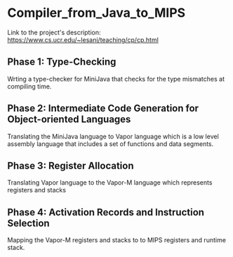 # Compiler_from_Java_to_MIPS

Link to the project's description: https://www.cs.ucr.edu/~lesani/teaching/cp/cp.html

## Phase 1: Type-Checking
Wrting a type-checker for MiniJava that checks for the type mismatches at compiling time.

## Phase 2: Intermediate Code Generation for Object-oriented Languages
Translating the MiniJava language to Vapor language which is a low level assembly language that includes a set of functions and data segments. 

## Phase 3: Register Allocation
Translating Vapor language to the Vapor-M language which represents registers and stacks

## Phase 4: Activation Records and Instruction Selection
Mapping the Vapor-M registers and stacks to to MIPS registers and runtime stack. 
